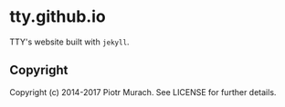 tty.github.io
=============

TTY's website built with `jekyll`.

## Copyright

Copyright (c) 2014-2017 Piotr Murach. See LICENSE for further details.
